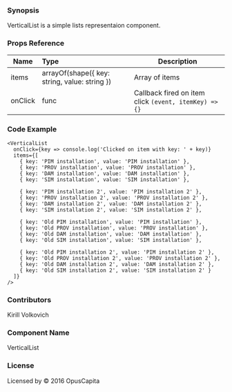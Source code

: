 ### Synopsis

VerticalList is a simple lists representaion component.

### Props Reference

| Name                          | Type                  | Description                                                |
| ------------------------------|:----------------------| -----------------------------------------------------------|
| items | arrayOf(shape({ key: string, value: string }) | Array of items |
| onClick | func | Callback fired on item click `(event, itemKey) => {}`|

### Code Example

```
<VerticalList 
  onClick={key => console.log('Clicked on item with key: ' + key)}
  items={[
    { key: 'PIM installation', value: 'PIM installation' },
    { key: 'PROV installation', value: 'PROV installation' },
    { key: 'DAM installation', value: 'DAM installation' },
    { key: 'SIM installation', value: 'SIM installation' },
    
    { key: 'PIM installation 2', value: 'PIM installation 2' },
    { key: 'PROV installation 2', value: 'PROV installation 2' },
    { key: 'DAM installation 2', value: 'DAM installation 2' },
    { key: 'SIM installation 2', value: 'SIM installation 2' },
    
    { key: 'Old PIM installation', value: 'PIM installation' },
    { key: 'Old PROV installation', value: 'PROV installation' },
    { key: 'Old DAM installation', value: 'DAM installation' },
    { key: 'Old SIM installation', value: 'SIM installation' },
    
    { key: 'Old PIM installation 2', value: 'PIM installation 2' },
    { key: 'Old PROV installation 2', value: 'PROV installation 2' },
    { key: 'Old DAM installation 2', value: 'DAM installation 2' },
    { key: 'Old SIM installation 2', value: 'SIM installation 2' }
  ]}
/>
```

### Contributors
Kirill Volkovich

### Component Name

VerticalList

### License

Licensed by © 2016 OpusCapita

